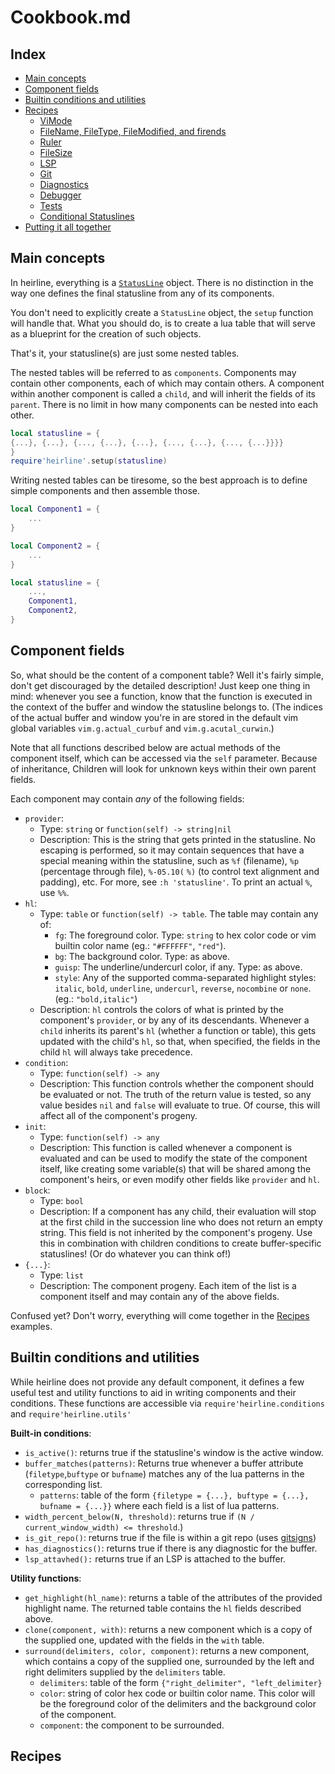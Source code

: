 # Cookbook.md

## Index
* [Main concepts](#main-concepts)
* [Component fields](#component-fields)
* [Builtin conditions and utilities](#builtin-conditions-and-utilities)
* [Recipes](#recipes)
    * [ViMode](#vimode)
    * [FileName, FileType, FileModified, and firends](#filename)
    * [Ruler](#ruler)
    * [FileSize](#filesize)
    * [LSP](#lsp)
    * [Git](#git)
    * [Diagnostics](#diagnostics)
    * [Debugger](#debugger)
    * [Tests](#tests)
    * [Conditional Statuslines](#conditional-statuslines)
* [Putting it all together](#putting-it-all-together)

## Main concepts

In heirline, everything is a [`StatusLine`](lua/heirline/statusline.lua#L31)
object. There is no distinction in the way one defines the final statusline
from any of its components.

You don't need to explicitly create a `StatusLine` object, the `setup` function
will handle that. What you should do, is to create a lua table that will serve as
a blueprint for the creation of such objects.

That's it, your statusline(s) are just some nested tables.

The nested tables will be referred to as `components`. Components may contain
other components, each of which may contain others. A component within another
component is called a `child`, and will inherit the fields of its `parent`.
There is no limit in how many components can be nested into each other.

```lua
local statusline = {
{...}, {...}, {..., {...}, {...}, {..., {...}, {..., {...}}}}
}
require'heirline'.setup(statusline)
```

Writing nested tables can be tiresome, so the best approach is to define simple
components and then assemble those.

```lua
local Component1 = {
    ...
}

local Component2 = {
    ...
}

local statusline = {
    ..., 
    Component1,
    Component2,
}
```

## Component fields

So, what should be the content of a component table? Well it's fairly simple,
don't get discouraged by the detailed description! Just keep one thing in mind:
whenever you see a function, know that the function is executed in the context
of the buffer and window the statusline belongs to. (The indices of the actual
buffer and window you're in are stored in the default vim global variables
`vim.g.actual_curbuf` and `vim.g.acutal_curwin`.)

Note that all functions described below are actual methods of the component
itself, which can be accessed via the `self` parameter. Because of inheritance,
Children will look for unknown keys within their own parent fields.

Each component may contain _any_ of the following fields: 
* `provider`:
    * Type: `string` or `function(self) -> string|nil`
    * Description: This is the string that gets printed in the statusline. No
      escaping is performed, so it may contain sequences that have a special
      meaning within the statusline, such as `%f` (filename), `%p` (percentage
      through file), `%-05.10(` `%)` (to control text alignment and padding),
      etc. For more, see `:h 'statusline'`. To print an actual `%`, use `%%`.
* `hl`:
    * Type: `table` or `function(self) -> table`. The table may contain any of:
        * `fg`: The foreground color. Type: `string` to hex color code or vim
          builtin color name (eg.: `"#FFFFFF"`, `"red"`).
        * `bg`: The background color. Type: as above.
        * `guisp`: The underline/undercurl color, if any. Type: as above.
        * `style`: Any of the supported comma-separated highlight styles:
          `italic`, `bold`, `underline`, `undercurl`, `reverse`, `nocombine` or
          `none`. (eg.: `"bold,italic"`)
    * Description: `hl` controls the colors of what is printed by the
      component's `provider`, or by any of its descendants. Whenever a `child`
      inherits its parent's `hl` (whether a function or table), this gets
      updated with the child's `hl`, so that, when specified, the fields in the
      child `hl` will always take precedence.
* `condition`:
    * Type: `function(self) -> any`
    * Description: This function controls whether the component should be
      evaluated or not. The truth of the return value is tested, so any value
      besides `nil` and `false` will evaluate to true. Of course, this will
      affect all of the component's progeny.
* `init`:
    * Type: `function(self) -> any`
    * Description: This function is called whenever a component is evaluated
      and can be used to modify the state of the component itself, like
      creating some variable(s) that will be shared among the component's
      heirs, or even modify other fields like `provider` and `hl`.
* `block`:
    * Type: `bool`
    * Description: If a component has any child, their evaluation will stop at
      the first child in the succession line who does not return an empty
      string. This field is not inherited by the component's progeny. Use this
      in combination with children conditions to create buffer-specific
      statuslines! (Or do whatever you can think of!)
* `{...}`:
    * Type: `list`
    * Description: The component progeny. Each item of the list is a component
      itself and may contain any of the above fields.

Confused yet? Don't worry, everything will come together in the [Recipes](#recipes) examples.

## Builtin conditions and utilities

While heirline does not provide any default component, it defines a few useful
test and utility functions to aid in writing components and their conditions.
These functions are accessible via `require'heirline.conditions` and
`require'heirline.utils'`

**Built-in conditions**: 
* `is_active()`: returns true if the statusline's window is the active window.
* `buffer_matches(patterns)`: Returns true whenever a buffer attribute
  (`filetype`,`buftype` or `bufname`) matches any of the lua patterns in the
  corresponding list.
    * `patterns`: table of the form `{filetype = {...}, buftype = {...}, bufname = {...}}`
    where each field is a list of lua patterns.
* `width_percent_below(N, threshold)`: returns true if `(N / current_window_width) <= threshold`.)
* `is_git_repo()`: returns true if the file is within a git repo (uses [gitsigns]())
* `has_diagnostics()`: returns true if there is any diagnostic for the buffer.
* `lsp_attavhed():` returns true if an LSP is attached to the buffer.

**Utility functions**: 
* `get_highlight(hl_name)`: returns a table of the attributes of the provided
  highlight name. The returned table contains the `hl` fields described above.
* `clone(component, with)`: returns a new component which is a copy of the
  supplied one, updated with the fields in the `with` table.
* `surround(delimiters, color, component)`: returns a new component, which
  contains a copy of the supplied one, surrounded by the left and right
  delimiters supplied by the `delimiters` table.
  * `delimiters`: table of the form `{"right_delimiter", "left_delimiter}`
  * `color`: string of color hex code or builtin color name. This color will be
    the foreground color of the delimiters and the background color of the
    component.
  * `component`: the component to be surrounded.

## Recipes

